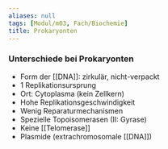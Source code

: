 ```yaml
---
aliases: null
tags: [Modul/m03, Fach/Biochemie]
title: Prokaryonten
---
```

### Unterschiede bei Prokaryonten
- Form der [[DNA]]: zirkulär, nicht-verpackt
- 1 Replikationsursprung
- Ort: Cytoplasma (kein Zellkern)
- Hohe Replikationsgeschwindigkeit
- Wenig Reparaturmechanismen
- Spezielle Topoisomerasen (II: Gyrase)
- Keine [[Telomerase]]
- Plasmide (extrachromosomale [[DNA]])